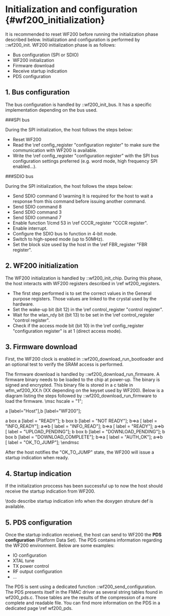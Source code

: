 Initialization and configuration {#wf200_initialization}  
============

It is recommended to reset WF200 before running the initialization phase described below.
Initialization and configuration is performed by ::wf200_init. WF200 initialization phase is as follows:
* Bus configuration (SPI or SDIO)
* WF200 initialization
* Firmware download
* Receive startup indication 
* PDS configuration

## 1. Bus configuration
The bus configuration is handled by ::wf200_init_bus. It has a specific implementation depending on the bus used.

###SPI bus

During the SPI initialization, the host follows the steps below:
* Reset WF200
* Read the \ref config_register "configuration register" to make sure the communication with WF200 is available.
* Write the \ref config_register "configuration register" with the SPI bus configuration settings preferred (e.g. word mode, high frequency SPI enabled...).

###SDIO bus

During the SPI initialization, the host follows the steps below:
* Send SDIO command 0 \warning It is required for the host to wait a response from this command before issuing another command.
* Send SDIO command 8
* Send SDIO command 3
* Send SDIO command 7 
* Enable function 1/cmd 53 in \ref CCCR_register "CCCR register".
* Enable interrupt.
* Configure the SDIO bus to function in 4-bit mode.
* Switch to high-speed mode (up to 50MHz).
* Set the block size used by the host in the \ref FBR_register "FBR register".

## 2. WF200 initialization
The WF200 initialization is handled by ::wf200_init_chip. During this phase, the host interacts with WF200 registers described in \ref wf200_registers.
* The first step performed is to set the correct values in the General purpose registers. Those values are linked to the crystal used by the hardware.
* Set the wake-up bit (bit 12) in the \ref control_register "control register".
* Wait for the wlan_rdy bit (bit 13) to be set in the \ref control_register "control register".
* Check if the access mode bit (bit 10) in the \ref config_register "configuration register" is at 1 (direct access mode).

## 3. Firmware download 

First, the WF200 clock is enabled in ::wf200_download_run_bootloader and an optional test to verify the SRAM access is performed.

The firmware download is handled by ::wf200_download_run_firmware.
A firmware binary needs to be loaded to the chip at power-up. The binary is signed and encrypted. This binary file is stored in a c table in wfm_wf200_XX.h (XX depending on the keyset used by WF200).
Below is a diagram listing the steps followed by ::wf200_download_run_firmware to load the firmware.
\msc 
  hscale = "1"; 

  a [label="Host"],b [label="WF200"];

  a box a [label = "READY"]; 
  b box b [label = "NOT READY"]; 
  b=>a [ label = "INFO_READY"]; 
  a=>b [ label = "INFO_READ"]; 
  b=>a [ label = "READY"];
  a=>b [ label = "UPLOAD_PENDING"]; 
  b box b [label = "DOWNLOAD_PENDING"]; 
  b box b [label = "DOWNLOAD_COMPLETE"]; 
  b=>a [ label = "AUTH_OK"];
  a=>b [ label = "OK_TO_JUMP"]; 
\endmsc

After the host notifies the "OK_TO_JUMP" state, the WF200 will issue a startup indication when ready. 

## 4. Startup indication
If the initialization proccess has been successful up to now the host should receive the startup indication from WF200. 

\todo describe startup indication info when the doxygen struture def is available.

## 5. PDS configuration
Once the startup indication received, the host can send to WF200 the **PDS configuration** (Platform Data Set). The PDS contains information regarding the WF200 environment. Below are some examples:
* IO configuration
* XTAL tune
* TX power control
* RF output configuration
* ...

The PDS is sent using a dedicated function ::wf200_send_configuration.
The PDS presents itself in the FMAC driver as several string tables found in wf200_pds.c. Those tables are the results of the compression of a more complete and readable file. 
You can find more information on the PDS in a dedicated page \ref wf200_pds.

